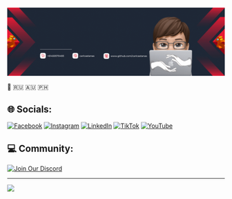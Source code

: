 [![@carlcastanas](https://raw.githubusercontent.com/carlcastanas/carlcastanas/main/assets/1.gif)](https://facebook.com/carlcastanas)

📍 🇷🇺 🇦🇺 🇵🇭

## 🌐 Socials:
[![Facebook](https://img.shields.io/badge/Facebook-%231877F2.svg?logo=Facebook&logoColor=white)](https://facebook.com/carlcastanas) [![Instagram](https://img.shields.io/badge/Instagram-%23E4405F.svg?logo=Instagram&logoColor=white)](https://instagram.com/carlcastanas) [![LinkedIn](https://img.shields.io/badge/LinkedIn-%230077B5.svg?logo=linkedin&logoColor=white)](https://linkedin.com/in/carlcastanas) [![TikTok](https://img.shields.io/badge/TikTok-%23000000.svg?logo=TikTok&logoColor=white)](https://tiktok.com/@carlcastanas) [![YouTube](https://img.shields.io/badge/YouTube-%23FF0000.svg?logo=YouTube&logoColor=white)](https://youtube.com/@cacastanas) 

## 💻 Community:
[![Join Our Discord](https://discordapp.com/api/guilds/890526319790669895/widget.png?style=banner2)](https://discord.gg/ZYfWTSusXG)


---
[![](https://visitcount.itsvg.in/api?id=carlcastanas&icon=2&color=1)](https://visitcount.itsvg.in)

[//]: <> (Credits: carlcastanas)  
[//]: <> (Last edited on: 11/19/23)
